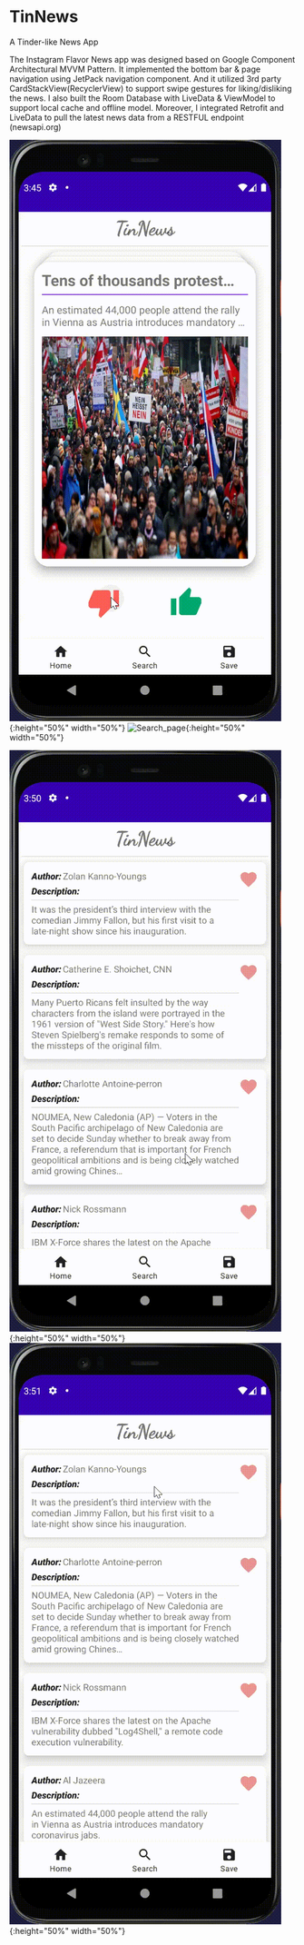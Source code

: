 # TinNews
A Tinder-like News App

The Instagram Flavor News app was designed based on Google Component Architectural MVVM Pattern. It implemented the bottom bar & page navigation using JetPack navigation component. And it utilized 3rd party CardStackView(RecyclerView) to support swipe gestures for liking/disliking the news. I also built the Room Database with LiveData & ViewModel to support local cache and offline model. Moreover, I integrated Retrofit and LiveData to pull the latest news data from a RESTFUL endpoint  (newsapi.org)

![Home page](/images/home.gif){:height="50%" width="50%"}
![Search_page](/images/search.gif){:height="50%" width="50%"}

![Save_page](/images/save.gif){:height="50%" width="50%"}
![Details_page](/images/details.gif){:height="50%" width="50%"}